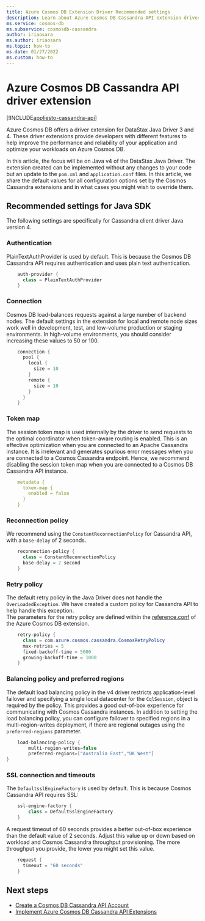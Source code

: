 ```yaml
---
title: Azure Cosmos DB Extension Driver Recommended settings
description: Learn about Azure Cosmos DB Cassandra API extension driver and the recommended settings.
ms.service: cosmos-db
ms.subservice: cosmosdb-cassandra
author: iriaosara
ms.author: iriaosara
ms.topic: how-to
ms.date: 01/27/2022
ms.custom: how-to 
---
```


# Azure Cosmos DB Cassandra API driver extension
[!INCLUDE[appliesto-cassandra-api](../includes/appliesto-cassandra-api.md)]

Azure Cosmos DB offers a driver extension for DataStax Java Driver 3 and 4. These driver extensions provide developers with different features to help improve the performance and reliability of your application and optimize your workloads on Azure Cosmos DB.

In this article, the focus will be on Java v4 of the DataStax Java Driver. The extension created can be implemented without any changes to your code but an update to the `pom.xml` and `application.conf` files. In this article, we share the default values for all configuration options set by the Cosmos Cassandra extensions and in what cases you might wish to override them.


## Recommended settings for Java SDK
The following settings are specifically for Cassandra client driver Java version 4. 

### Authentication 
PlainTextAuthProvider is used by default. This is because the Cosmos DB Cassandra API requires authentication and uses plain text authentication. 

```java
    auth-provider { 
      class = PlainTextAuthProvider 
    } 
```

### Connection 
Cosmos DB load-balances requests against a large number of backend nodes. The default settings in the extension for local and remote node sizes work well in development, test, and low-volume production or staging environments. In high-volume environments, you should consider increasing these values to 50 or 100.
```java
    connection { 
      pool { 
        local { 
          size = 10 
        } 
        remote { 
          size = 10 
        } 
      } 
    } 
```

### Token map 
The session token map is used internally by the driver to send requests to the optimal coordinator when token-aware routing is enabled. This is an effective optimization when you are connected to an Apache Cassandra instance. It is irrelevant and generates spurious error messages when you are connected to a Cosmos Cassandra endpoint. Hence, we recommend disabling the session token map when you are connected to a Cosmos DB Cassandra API instance. 
```yml
    metadata { 
      token-map { 
        enabled = false 
      } 
    } 
```

### Reconnection policy 
We recommend using the `ConstantReconnectionPolicy` for Cassandra API, with a `base-delay` of 2 seconds. 

```java
    reconnection-policy { 
      class = ConstantReconnectionPolicy 
      base-delay = 2 second 
    } 
```

### Retry policy 
The default retry policy in the Java Driver does not handle the `OverLoadedException`. We have created a custom policy for Cassandra API to help handle this exception.  
The parameters for the retry policy are defined within the [reference.conf](https://github.com/Azure/azure-cosmos-cassandra-extensions/blob/release/java-driver-4/1.1.2/driver-4/src/main/resources/reference.conf) of the Azure Cosmos DB extension.  

```java
    retry-policy { 
      class = com.azure.cosmos.cassandra.CosmosRetryPolicy 
      max-retries = 5               
      fixed-backoff-time = 5000     
      growing-backoff-time = 1000   
    } 
```

### Balancing policy and preferred regions 
The default load balancing policy in the v4 driver restricts application-level failover and specifying a single local datacenter for the `CqlSession`, object is required by the policy. This provides a good out-of-box experience for communicating with Cosmos Cassandra instances. In addition to setting the load balancing policy, you can configure failover to specified regions in a multi-region-writes deployment, if there are regional outages using the `preferred-regions` parameter.

```java
    load-balancing-policy {
        multi-region-writes=false 
        preferred-regions=["Australia East","UK West"] 
} 
```

### SSL connection and timeouts 
The `DefaultsslEngineFactory` is used by default. This is because Cosmos Cassandra API requires SSL: 
```java
    ssl-engine-factory { 
        class = DefaultSslEngineFactory 
    } 
```
A request timeout of 60 seconds provides a better out-of-box experience than the default value of 2 seconds. Adjust this value up or down based on workload and Cosmos Cassandra throughput provisioning. The more throughput you provide, the lower you might set this value. 
``` java
    request { 
      timeout = "60 seconds" 
    } 
```


## Next steps
- [Create a Cosmos DB Cassandra API Account](create-account-java.md)
- [Implement Azure Cosmos DB Cassandra API Extensions](https://github.com/Azure-Samples/azure-cosmos-cassandra-extensions-java-sample-v4)